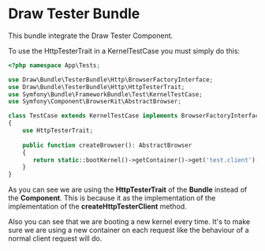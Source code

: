 Draw Tester Bundle
==================

This bundle integrate the Draw Tester Component.

To use the HttpTesterTrait in a KernelTestCase you must simply do this:

```PHP
<?php namespace App\Tests;

use Draw\Bundle\TesterBundle\Http\BrowserFactoryInterface;
use Draw\Bundle\TesterBundle\Http\HttpTesterTrait;
use Symfony\Bundle\FrameworkBundle\Test\KernelTestCase;
use Symfony\Component\BrowserKit\AbstractBrowser;

class TestCase extends KernelTestCase implements BrowserFactoryInterface
{
    use HttpTesterTrait;
    
    public function createBrowser(): AbstractBrowser
    {
       return static::bootKernel()->getContainer()->get('test.client');
    }
}
```

As you can see we are using the **HttpTesterTrait** of the **Bundle** instead of the **Component**.
This is because it as the implementation of the implementation of the **createHttpTesterClient** method.

Also you can see that we are booting a new kernel every time. It's to make sure we are using a new container
on each request like the behaviour of a normal client request will do.
